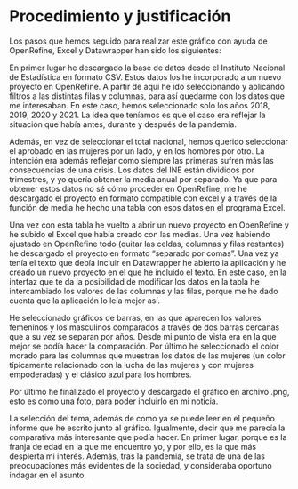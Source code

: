 # Procedimiento y justificación

Los pasos que hemos seguido para realizar este gráfico con ayuda de OpenRefine, Excel y Datawrapper han sido los siguientes:

En primer lugar he descargado la base de datos desde el Instituto Nacional de Estadística en formato CSV. Estos datos los he incorporado a un nuevo proyecto en OpenRefine. A partir de aquí he ido seleccionando y aplicando filtros a las distintas filas y columnas, para así quedarme con los datos que me interesaban. En este caso, hemos seleccionado solo los años 2018, 2019, 2020 y 2021. La idea que teníamos es que el caso era reflejar la situación que había antes, durante y después de la pandemia.

Además, en vez de seleccionar el total nacional, hemos querido seleccionar el aprobado en las mujeres por un lado, y en los hombres por otro. La intención era además reflejar como siempre las primeras sufren más las consecuencias de una crisis. Los datos del INE están divididos por trimestres, y yo quería obtener la media anual por separado. Ya que para obtener estos datos no sé cómo proceder en OpenRefine, me he descargado el proyecto en formato compatible con excel y a través de la función de media he hecho una tabla con esos datos en el programa Excel. 

Una vez con esta tabla he vuelto a abrir un nuevo proyecto en OpenRefine y he subido el Excel que había creado con las medias. Una vez habiendo ajustado en OpenRefine todo (quitar las celdas, columnas y filas restantes) he descargado el proyecto en formato “separado por comas”. Una vez ya tenía el texto que debía incluir en Datawrapper he abierto la aplicación y he creado un nuevo proyecto en el que he incluido el texto. En este caso, en la interfaz que te da la posibilidad de modificar los datos en la tabla he intercambiado los valores de las columnas y las filas, porque me he dado cuenta que la aplicación lo leía mejor así. 

He seleccionado gráficos de barras, en las que aparecen los valores femeninos y los masculinos comparados a través de dos barras cercanas que a su vez se separan por años. Desde mi punto de vista era en la que mejor se podía hacer la comparación. Por último he seleccionado el color morado para las columnas que muestran los datos de las mujeres (un color típicamente relacionado con la lucha de las mujeres y con mujeres empoderadas) y el clásico azul para los hombres.

Por último he finalizado el proyecto y descargado el gráfico en archivo .png, esto es como una foto, para poder incluirlo en mi noticia.

La selección del tema, además de como ya se puede leer en el pequeño informe que he escrito junto al gráfico. Igualmente, decir que me parecía la comparativa más interesante que podía hacer. En primer lugar, porque es la franja de edad en la que me encuentro yo, y por ello, es la que más despierta mi interés. Además, tras la pandemia, se trata de una de las preocupaciones más evidentes de la sociedad, y consideraba oportuno indagar en el asunto.
